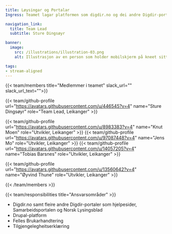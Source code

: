 ```yaml
---
title: Løysingar og Portalar
Ingress: Teamet lagar platformen som digdir.no og dei andre Digdir-portalane køyrer på.

navigation_link:
  title: Team Lead
  subtitle: Sture Dingsøyr

banner:
  image:
    src: /illustrations/illustration-03.png
    alt: Illustrasjon av en person som holder mobilskjerm på kneet sitt

tags:
- stream-aligned
---
```


{{< team/members title="Medlemmer i teamet" slack_url="" slack_url_text="">}}

{{< team/github-profile url="https://avatars.githubusercontent.com/u/446545?v=4" name="Sture Dingsøyr" role="Team Lead, Leikanger" >}}

{{< team/github-profile url="https://avatars.githubusercontent.com/u/8983383?v=4" name="Knut Moen" role="Utvikler, Leikanger" >}}
{{< team/github-profile url="https://avatars.githubusercontent.com/u/97087448?v=4" name="Jens Mo" role="Utvikler, Leikanger" >}}
{{< team/github-profile url="https://avatars.githubusercontent.com/u/14057205?v=4" name="Tobias Barsnes" role="Utvikler, Leikanger" >}}

{{< team/github-profile url="https://avatars.githubusercontent.com/u/13560642?v=4" name="Øyvind Thune" role="Utvikler, Leikanger" >}}

{{< /team/members >}}

{{< team/responsibilities title="Ansvarsområder" >}}

- Digdir.no samt fleire andre Digdir-portaler som hjelpesider, Samarbeidsportalen og Norsk Lysingsblad
- Drupal-platform
- Felles Brukarhandtering
- Tilgjengelegheitserklæring
